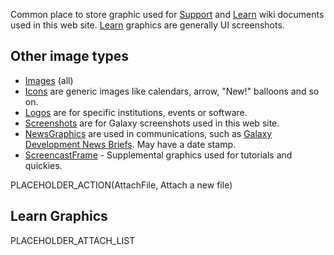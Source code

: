 Common place to store graphic used for [Support](/src/Support/index.md) and [Learn](/src/Learn/index.md) wiki documents used in this web site. [Learn](/src/Images/Learn/index.md) graphics are generally UI screenshots.

## Other image types

* [Images](/src/Images/index.md) (all)
* [Icons](/src/Images/Icons/index.md) are generic images like calendars, arrow, "New!" balloons and so on. 
* [Logos](/src/Images/Logos/index.md) are for specific institutions, events or software.
* [Screenshots](/src/Images/Screenshots/index.md) are for Galaxy screenshots used in this web site.
* [NewsGraphics](/src/Images/NewsGraphics/index.md) are used in communications, such as [Galaxy Development News Briefs](/src/DevNewsBriefs/index.md). May have a date stamp.
* [ScreencastFrame](/src/Images/ScreencastFrame/index.md) - Supplemental graphics used for tutorials and quickies.

PLACEHOLDER_ACTION(AttachFile, Attach a new file)

## Learn Graphics

PLACEHOLDER_ATTACH_LIST
